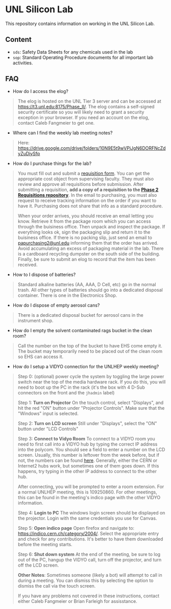# UNL Silicon Lab

This repository contains information on working in the UNL Silicon Lab.

## Content

  - `sds`: Safety Data Sheets for any chemicals used in the lab
  - `sop`: Standard Operating Procedure documents for all important lab activities.


## FAQ

  - How do I access the elog?
  
  > The elog is hosted on the UNL Tier 3 server and can be accessed at https://t3.unl.edu:8175/Phase_II/. The elog contains a self-signed security certificate so you will likely need to grant a security exception in your browser. If you need an account on the elog, contact Caleb Fangmeier to get one.
  
  - Where can I find the weekly lab meeting notes?
  
  > Here: https://drive.google.com/drive/folders/10N9E5t9wVPjJgN6DORFNcZdyZuDiySfp
  
  - How do I purchase things for the lab?
  
  > You must fill out and submit a [requisition form](https://www.unl.edu/physics/docs/Requisition2014.pdf). You can get the appropriate cost object from supervising faculty. They must also review and approve all requisitions before submission. After submitting a requisition, **add a copy of a requisition to the [Phase 2 Requisitions repository](https://github.com/nebraska-silicon-lab/Phase_II_Requisitions)**. In the email to purchasing, you must also request to receive tracking information on the order if you want to have it. Purchasing does not share that info as a standard procedure.
  >
  > When your order arrives, you should receive an email letting you know. Retrieve it from the package room which you can access through the buisiness office. Then unpack and inspect the package. If everything looks ok, sign the packaging slip and return it to the buisiness office. If there is no packing slip, just send an email to papurchasing2@unl.edu informing them that the order has arrived. Avoid accumulating an excess of packaging material in the lab. There is a cardboard recycling dumpster on the south side of the building. Finally, be sure to submit an elog to record that the item has been received.

  - How to I dispose of batteries?
  
  > Standard alkaline batteries (AA, AAA, D Cell, etc) go in the normal trash. All other types of batteries should go into a dedicated disposal container. There is one in the Electronics Shop.
  
  - How do I dispose of empty aerosol cans?
  
  > There is a dedicated disposal bucket for aerosol cans in the instrument shop.
  
  - How do I empty the solvent contaminated rags bucket in the clean room?
  
  > Call the number on the top of the bucket to have EHS come empty it. The bucket may temporarily need to be placed out of the clean room so EHS can access it.
  
  - How do I setup a VIDYO  connection for the UNLHEP weekly meeting?
  
  >  Step 0: (optional) power cycle the system by toggling the large power switch near the top of the media hardware rack. If you do this, you will need to boot up the PC in the rack (it's the box with 4 D-Sub connectors on the front and the `jhadmin` label)
  >
  >  Step 1: **Turn on Projector** On the touch control, select "Displays", and hit the red "ON" button under "Projector Controls". Make sure that the "Windows" input is selected.
  >
  > Step 2: **Turn on LCD screen** Still under "Displays", select the "ON" button under "LCD Controls"
  >
  > Step 3: **Connect to Vidyo Room** To connect to a VIDYO room you need to first call into a VIDYO hub by typing the correct IP address into the polycom. You should see a field to enter a number on the LCD screen. Usually, this number is leftover from the week before, but if not, the numbers can be found [here](http://information-technology.web.cern.ch/services/fe/howto/users-use-h323sip-client-connect-vidyo-meeting). Generally, either the CERN or Internet2 hubs work, but sometimes one of them goes down. If this happens, try typing in the other IP address to connect to the other hub.
  >
  > After connecting, you will be prompted to enter a room extension. For a normal UNLHEP meeting, this is 109250860. For other meetings, this can be found in the meeting's indico page with the other VIDYO information.
  >
  > Step 4: **Login to PC** The windows login screen should be displayed on the projector. Login with the same credentials you use for Canvas.
  >
  > Step 5: **Open indico page** Open firefox and navigate to: https://indico.cern.ch/category/2004/. Select the appropriate entry and check for any contributions. It's better to have them downloaded before the meeting starts.
  >
  > Step 6: **Shut down system** At the end of the meeting, be sure to log out of the PC, hangup the VIDYO call, turn off the projector, and turn off the LCD screen.
  > 
  > **Other Notes**: Sometimes someone (likely a bot) will attempt to call in during a meeting. You can dismiss this by selecting the option to dismiss the call via the touch screen.
  > 
  > If you have any problems not covered in these instructions, contact either Caleb Fangmeier or Brian Farleigh for assisstance.
